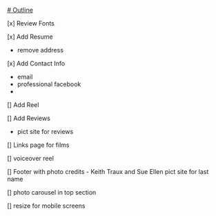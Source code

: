 <a href="https://jamesfitzgeraldactor.github.io" target="_blank"># Outline</a>

[x] Review Fonts

[x] Add Resume
- remove address

[x] Add Contact Info
- email
- professional facebook
- 

[] Add Reel

[] Add Reviews
- pict site for reviews


[] Links page for films

[] voiceover reel

[] Footer with photo credits - Keith Traux and Sue Ellen pict site for last name

[] photo carousel in top section

[] resize for mobile screens
